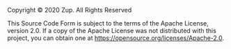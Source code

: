 

Copyright © 2020 Zup. All Rights Reserved

This Source Code Form is subject to the terms of the Apache License, version 2.0. If a copy of the Apache License was not distributed with this project, you can obtain one at https://opensource.org/licenses/Apache-2.0.
